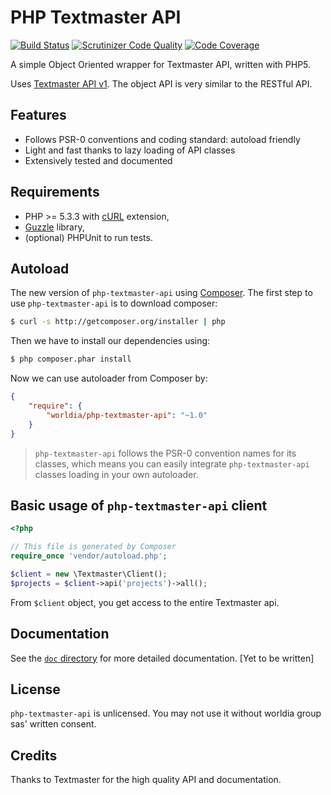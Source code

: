# PHP Textmaster API

[![Build Status](https://travis-ci.com/worldia/php-textmaster-api.svg?branch=master)](https://travis-ci.com/worldia/php-textmaster-api) [![Scrutinizer Code Quality](https://scrutinizer-ci.com/g/cdaguerre/php-textmaster-api/badges/quality-score.png?b=master&s=1235dc20e89c2f666102eccdd73143c5ebebc215)](https://scrutinizer-ci.com/g/cdaguerre/php-textmaster-api/?branch=master) [![Code Coverage](https://scrutinizer-ci.com/g/worldia/php-textmaster-api/badges/coverage.png?b=master&s=7db4bcbdc4a4be122157f92433745a895c1ec26d)](https://scrutinizer-ci.com/g/worldia/php-textmaster-api/?branch=master)

A simple Object Oriented wrapper for Textmaster API, written with PHP5.

Uses [Textmaster API v1](https://www.textmaster.com/documentation). The object API is very similar to the RESTful API.

## Features

* Follows PSR-0 conventions and coding standard: autoload friendly
* Light and fast thanks to lazy loading of API classes
* Extensively tested and documented

## Requirements

* PHP >= 5.3.3 with [cURL](http://php.net/manual/en/book.curl.php) extension,
* [Guzzle](https://textmaster.com/guzzle/guzzle) library,
* (optional) PHPUnit to run tests.

## Autoload

The new version of `php-textmaster-api` using [Composer](http://getcomposer.org).
The first step to use `php-textmaster-api` is to download composer:

```bash
$ curl -s http://getcomposer.org/installer | php
```

Then we have to install our dependencies using:
```bash
$ php composer.phar install
```
Now we can use autoloader from Composer by:

```json
{
    "require": {
        "worldia/php-textmaster-api": "~1.0"
    }
}
```

> `php-textmaster-api` follows the PSR-0 convention names for its classes, which means you can easily integrate `php-textmaster-api` classes loading in your own autoloader.

## Basic usage of `php-textmaster-api` client

```php
<?php

// This file is generated by Composer
require_once 'vendor/autoload.php';

$client = new \Textmaster\Client();
$projects = $client->api('projects')->all();
```

From `$client` object, you get access to the entire Textmaster api.

## Documentation

See the [`doc` directory](doc/) for more detailed documentation. [Yet to be written]

## License

`php-textmaster-api` is unlicensed. You may not use it without worldia group sas' written consent.

## Credits

Thanks to Textmaster for the high quality API and documentation.
